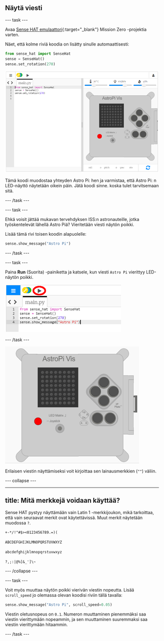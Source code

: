 ## Näytä viesti

\--- task \---

Avaa [Sense HAT emulaattori](https://trinket.io/mission-zero){:target="_blank"} Mission Zero -projektia varten.

Näet, että kolme riviä koodia on lisätty sinulle automaattisesti:

```python
from sense_hat import SenseHat
sense = SenseHat()
sense.set_rotation(270)
```

![sense hat -emulaattori](images/sense-hat-emulator2.png)

Tämä koodi muodostaa yhteyden Astro Pi: hen ja varmistaa, että Astro Pi: n LED-näyttö näytetään oikein päin. Jätä koodi sinne. koska tulet tarvitsemaan sitä.

\--- /task \---

\--- task \---

Ehkä voisit jättää mukavan tervehdyksen ISS:n astronauteille, jotka työskentelevät lähellä Astro Piä? Vieritetään viesti näytön poikki.

Lisää tämä rivi toisen koodin alapuolelle:

```python
sense.show_message("Astro Pi")
```

\--- /task \---

\--- task \---

Paina **Run** (Suorita) -painiketta ja katsele, kun viesti `Astro Pi` vierittyy LED-näytön poikki.

![näytä viestikoodin aja-klikkaus](images/show-message-code-annotated.PNG)

\--- /task \---

![Vieritysviesti](images/scroll-message.gif)

Erilaisen viestin näyttämiseksi voit kirjoittaa sen lainausmerkkien (`""`) väliin.

\--- collapse \---

* * *

## title: Mitä merkkejä voidaan käyttää?

Sense HAT pystyy näyttämään vain Latin 1 -merkkijoukon, mikä tarkoittaa, että vain seuraavat merkit ovat käytettävissä. Muut merkit näytetään muodossa `?`.

    +-*/!"#$><0123456789.=)(
    
    ABCDEFGHIJKLMNOPQRSTUVWXYZ
    
    abcdefghijklmnopqrstuvwxyz
    
    ?,;:|@%[&_']\~
    

\--- /collapse \---

\--- task \---

Voit myös muuttaa näytön poikki vierivän viestin nopeutta. Lisää `scroll_speed` jo olemassa olevan koodisi riviin tällä tavalla:

```python
sense.show_message("Astro Pi", scroll_speed=0.05)
```

Viestin oletusnopeus on `0.1`. Numeron muuttaminen pienemmäksi saa viestin vierittymään nopeammin, ja sen muuttaminen suuremmaksi saa viestin vierittymään hitaammin.

\--- /task \---